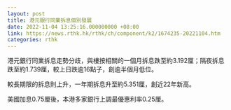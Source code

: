 ```yaml
---
layout: post
title: 港元銀行同業拆息個別發展
date: 2022-11-04 13:25:16.000000000 +08:00
link: https://news.rthk.hk/rthk/ch/component/k2/1674235-20221104.htm
categories: rthk
---
```


港元銀行同業拆息走勢分歧，與樓按相關的一個月拆息跌至約3.192厘；隔夜拆息跌至約1.739厘，較上日跌逾16點子，創逾半個月低位。

較長期限的拆息則上升，一年期拆息升至約5.351厘，創近22年新高。

美國加息0.75厘後，本港多家銀行上調最優惠利率0.25厘。
